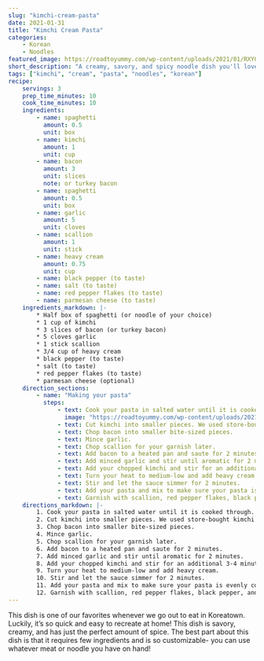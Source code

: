 ```yaml
---
slug: "kimchi-cream-pasta"
date: 2021-01-31
title: "Kimchi Cream Pasta"
categories:
    - Korean
    - Noodles
featured_image: https://roadtoyummy.com/wp-content/uploads/2021/01/RXY07979-1-1-768x1000.jpg
short_description: "A creamy, savory, and spicy noodle dish you'll love! Super easy and quick dinner."
tags: ["kimchi", "cream", "pasta", "noodles", "korean"]
recipe:
    servings: 3
    prep_time_minutes: 10
    cook_time_minutes: 10
    ingredients:
        - name: spaghetti
          amount: 0.5
          unit: box
        - name: kimchi
          amount: 1
          unit: cup
        - name: bacon
          amount: 3
          unit: slices
          note: or turkey bacon
        - name: spaghetti
          amount: 0.5
          unit: box
        - name: garlic
          amount: 5
          unit: cloves
        - name: scallion
          amount: 1
          unit: stick
        - name: heavy cream
          amount: 0.75
          unit: cup
        - name: black pepper (to taste)
        - name: salt (to taste)
        - name: red pepper flakes (to taste)
        - name: parmesan cheese (to taste)
    ingredients_markdown: |-
        * Half box of spaghetti (or noodle of your choice)
        * 1 cup of kimchi
        * 3 slices of bacon (or turkey bacon)
        * 5 cloves garlic
        * 1 stick scallion
        * 3/4 cup of heavy cream
        * black pepper (to taste)
        * salt (to taste)
        * red pepper flakes (to taste)
        * parmesan cheese (optional)
    direction_sections:
        - name: "Making your pasta"
          steps:
              - text: Cook your pasta in salted water until it is cooked through.
                image: "https://roadtoyummy.com/wp-content/uploads/2021/01/RXY07979-1-1-768x1000.jpg"
              - text: Cut kimchi into smaller pieces. We used store-bought kimchi but if you have homemade kimchi, even better! We used about 1 cup of kimchi but use as much as you like.
              - text: Chop bacon into smaller bite-sized pieces.
              - text: Mince garlic.
              - text: Chop scallion for your garnish later.
              - text: Add bacon to a heated pan and saute for 2 minutes.
              - text: Add minced garlic and stir until aromatic for 2 minutes.
              - text: Add your chopped kimchi and stir for an additional 3-4 minutes. It’s going to smell so good in your kitchen at this point!
              - text: Turn your heat to medium-low and add heavy cream.
              - text: Stir and let the sauce simmer for 2 minutes.
              - text: Add your pasta and mix to make sure your pasta is evenly coated. Add cheese, salt, and black pepper to taste.
              - text: Garnish with scallion, red pepper flakes, black pepper, and more cheese. Now it’s time to serve and eat!
    directions_markdown: |-
        1. Cook your pasta in salted water until it is cooked through.
        2. Cut kimchi into smaller pieces. We used store-bought kimchi but if you have homemade kimchi, even better! We used about 1 cup of kimchi but use as much as you like.
        3. Chop bacon into smaller bite-sized pieces.
        4. Mince garlic.
        5. Chop scallion for your garnish later.
        6. Add bacon to a heated pan and saute for 2 minutes.
        7. Add minced garlic and stir until aromatic for 2 minutes.
        8. Add your chopped kimchi and stir for an additional 3-4 minutes. It’s going to smell so good in your kitchen at this point!
        9. Turn your heat to medium-low and add heavy cream.
        10. Stir and let the sauce simmer for 2 minutes.
        11. Add your pasta and mix to make sure your pasta is evenly coated. Add cheese, salt, and black pepper to taste.
        12. Garnish with scallion, red pepper flakes, black pepper, and more cheese. Now it’s time to serve and eat!
---
```


This dish is one of our favorites whenever we go out to eat in Koreatown. Luckily, it’s so quick and easy to recreate at home! This dish is savory, creamy, and has just the perfect amount of spice. The best part about this dish is that it requires few ingredients and is so customizable- you can use whatever meat or noodle you have on hand!
